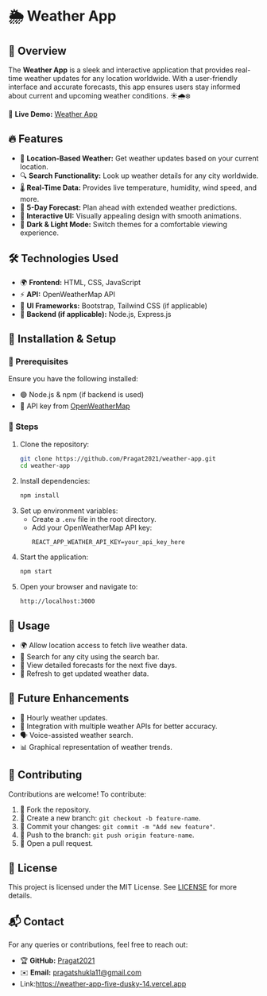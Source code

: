 # 🌦 Weather App

## 📌 Overview
The **Weather App** is a sleek and interactive application that provides real-time weather updates for any location worldwide. With a user-friendly interface and accurate forecasts, this app ensures users stay informed about current and upcoming weather conditions. ☀️🌧❄️

🔗 **Live Demo:** [Weather App](https://weather-app-five-dusky-14.vercel.app)

## 🔥 Features
- 📍 **Location-Based Weather:** Get weather updates based on your current location.
- 🔍 **Search Functionality:** Look up weather details for any city worldwide.
- 🌡 **Real-Time Data:** Provides live temperature, humidity, wind speed, and more.
- 📅 **5-Day Forecast:** Plan ahead with extended weather predictions.
- 🎨 **Interactive UI:** Visually appealing design with smooth animations.
- 🌙 **Dark & Light Mode:** Switch themes for a comfortable viewing experience.

## 🛠 Technologies Used
- 🌍 **Frontend:** HTML, CSS, JavaScript
- ⚡ **API:** OpenWeatherMap API
- 🎨 **UI Frameworks:** Bootstrap, Tailwind CSS (if applicable)
- 🔧 **Backend (if applicable):** Node.js, Express.js

## 🚀 Installation & Setup
### 🔧 Prerequisites
Ensure you have the following installed:
- 🟢 Node.js & npm (if backend is used)
- 🛜 API key from [OpenWeatherMap](https://openweathermap.org/)

### 📌 Steps
1. Clone the repository:
   ```bash
   git clone https://github.com/Pragat2021/weather-app.git
   cd weather-app
   ```
2. Install dependencies:
   ```bash
   npm install
   ```
3. Set up environment variables:
   - Create a `.env` file in the root directory.
   - Add your OpenWeatherMap API key:
     ```env
     REACT_APP_WEATHER_API_KEY=your_api_key_here
     ```
4. Start the application:
   ```bash
   npm start
   ```
5. Open your browser and navigate to:
   ```
   http://localhost:3000
   ```

## 🎯 Usage
- 🌍 Allow location access to fetch live weather data.
- 🔎 Search for any city using the search bar.
- 📅 View detailed forecasts for the next five days.
- 🔄 Refresh to get updated weather data.

## 🔮 Future Enhancements
- 📌 Hourly weather updates.
- 📡 Integration with multiple weather APIs for better accuracy.
- 🗣 Voice-assisted weather search.
- 📊 Graphical representation of weather trends.

## 🤝 Contributing
Contributions are welcome! To contribute:
1. 🍴 Fork the repository.
2. 🌿 Create a new branch: `git checkout -b feature-name`.
3. 📝 Commit your changes: `git commit -m "Add new feature"`.
4. 🚀 Push to the branch: `git push origin feature-name`.
5. 📨 Open a pull request.

## 📜 License
This project is licensed under the MIT License. See [LICENSE](LICENSE) for more details.

## 📬 Contact
For any queries or contributions, feel free to reach out:
- 🏆 **GitHub:** [Pragat2021](https://github.com/Pragat2021)
- ✉️ **Email:** [pragatshukla11@gmail.com](mailto:pragatshukla11@gmail.com)
- Link:https://weather-app-five-dusky-14.vercel.app

